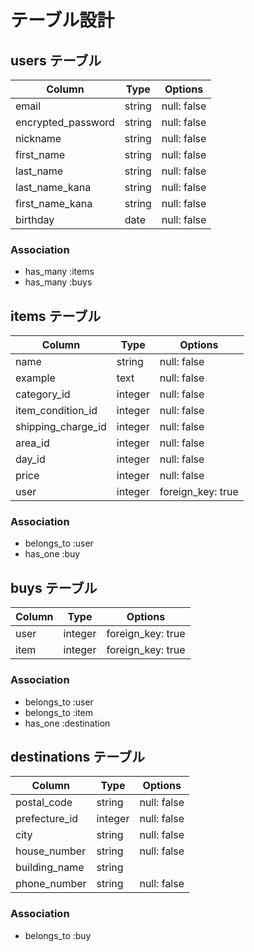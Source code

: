 # テーブル設計

## users テーブル

|  Column            |  Type   |  Options         |
| ------------------ | ------- | ---------------- |
| email              | string  |   null: false    | 
| encrypted_password | string  |   null: false    |
| nickname           | string  |   null: false    |
| first_name         | string  |   null: false    |
| last_name          | string  |   null: false    |
| last_name_kana     | string  |   null: false    |
| first_name_kana    | string  |   null: false    |
| birthday           |  date   |   null: false    |

### Association
- has_many :items
- has_many :buys

## items テーブル

|  Column             |  Type      |  Options            |
| ------------------- | ---------- | ------------------- |
| name                | string     |   null: false       |  
| example             | text       |   null: false       |
| category_id         | integer    |   null: false       |
| item_condition_id   | integer    |   null: false       |
| shipping_charge_id | integer    |   null: false       |
| area_id             | integer    |   null: false       |
| day_id              | integer    |   null: false       |
| price               | integer    |   null: false       |
| user                | integer    |  foreign_key: true  |

### Association
- belongs_to :user
- has_one :buy

## buys テーブル

|  Column     |  Type           |  Options           |
| ----------- | --------------- | ------------------ |
| user        | integer         |  foreign_key: true |
| item        | integer         |  foreign_key: true |

### Association
- belongs_to :user
- belongs_to :item
- has_one :destination

## destinations テーブル

|  Column       |  Type   |  Options    |
| ------------- | ------- | ----------- |
| postal_code   | string  | null: false |
| prefecture_id | integer | null: false |
| city          | string  | null: false |
| house_number  | string  | null: false |
| building_name | string  |             |
| phone_number  | string  | null: false |

### Association
- belongs_to :buy
